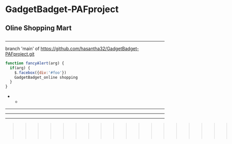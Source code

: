 # GadgetBadget-PAFproject
## Oline Shopping Mart <h2> 
- - -
branch 'main' of
https://github.com/hasantha32/GadgetBadget-PAFproject.git

```javascript
function fancyAlert(arg) {
  if(arg) {
    $.facebox({div:'#foo'})
    GadgetBadget_online shopping
  }
}
```
- -
-  - -
- - -
-- -
>>>>>>>>>>>>>>>>>>>>>>>>>>>>>>>>>>>>>>>>>>>>|||
